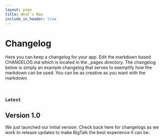 ```yaml
---
layout: page
title: What's New
include_in_header: true
---
```


# Changelog
Here you can keep a changelog for your app. Edit the markdown based CHANGELOG.md which is located in the _pages directory. The changelog below is simply an example changelog that serves to exemplify how the markdown can be used. You can be as creative as you want with the markdown.

<br>

### `Latest`

## Version 1.0
We just launched our initial version. Check back here for changelogs as we work to release updates to make BigTalk the best experience it can be.

<br>
